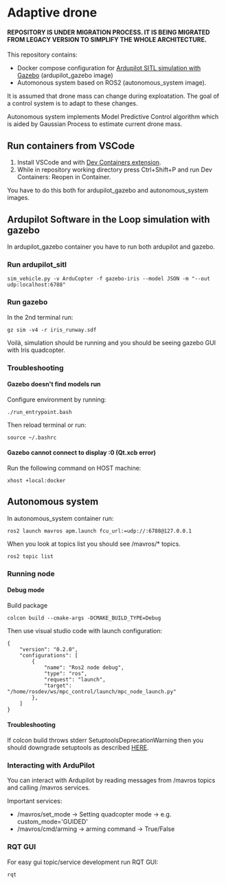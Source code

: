 # Adaptive drone

#### REPOSITORY IS UNDER MIGRATION PROCESS. IT IS BEING MIGRATED FROM LEGACY VERSION TO SIMPLIFY THE WHOLE ARCHITECTURE.

This repository contains:
- Docker compose configuration for [Ardupilot SITL simulation with Gazebo](https://ardupilot.org/dev/docs/sitl-with-gazebo.html) (ardupilot_gazebo image)
- Automonous system based on ROS2 (autonomous_system image).

It is assumed that drone mass can change during exploatation. The goal of a control system is to adapt to these changes.

Autonomous system implements Model Predictive Control algorithm which is aided by Gaussian Process to estimate current drone mass.

## Run containers from VSCode
1. Install VSCode and with [Dev Containers extension](https://marketplace.visualstudio.com/items?itemName=ms-vscode-remote.remote-containers).
2. While in repository working directory press Ctrl+Shift+P and run Dev Containers: Reopen in Container.

You have to do this both for ardupilot_gazebo and autonomous_system images.

## Ardupilot Software in the Loop simulation with gazebo

In ardupilot_gazebo container you have to run both ardupilot and gazebo.


### Run ardupilot_sitl

```
sim_vehicle.py -v ArduCopter -f gazebo-iris --model JSON -m "--out udp:localhost:6788"
```

### Run gazebo

In the 2nd terminal run:

```
gz sim -v4 -r iris_runway.sdf
```

Voilà, simulation should be running and you should be seeing gazebo GUI with Iris quadcopter.

### Troubleshooting 

#### Gazebo doesn't find models run

Configure environment by running:
```
./run_entrypoint.bash
```
Then reload terminal or run:
```
source ~/.bashrc
```

#### Gazebo cannot connect to display :0 (Qt.xcb error)

Run the following command on HOST machine:

```
xhost +local:docker 
```


## Autonomous system

In autonomous_system container run:

```
ros2 launch mavros apm.launch fcu_url:=udp://:6788@127.0.0.1
```

When you look at topics list you should see /mavros/* topics.

```
ros2 topic list
```

### Running node

#### Debug mode

Build package
```
colcon build --cmake-args -DCMAKE_BUILD_TYPE=Debug
```
Then use visual studio code with launch configuration:
```
{
    "version": "0.2.0",
    "configurations": [
        {
            "name": "Ros2 node debug",
            "type": "ros",
            "request": "launch",
            "target": "/home/rosdev/ws/mpc_control/launch/mpc_node_launch.py"
        },
    ]
}
```

#### Troubleshooting

If colcon build throws stderr SetuptoolsDeprecationWarning then you should downgrade setuptools as described [HERE](https://answers.ros.org/question/396439/setuptoolsdeprecationwarning-setuppy-install-is-deprecated-use-build-and-pip-and-other-standards-based-tools/).

### Interacting with ArduPilot

You can interact with Ardupilot by reading messages from /mavros topics and calling /mavros services.

Important services:
- /mavros/set_mode -> Setting quadcopter mode -> e.g. custom_mode='GUIDED'
- /mavros/cmd/arming -> arming command -> True/False

### RQT GUI

For easy gui topic/service development run RQT GUI:
```
rqt
```